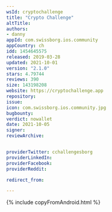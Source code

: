 ```yaml
---
wsId: cryptochallenge
title: "Crypto Challenge"
altTitle: 
authors:
- danny
appId: com.swissborg.ios.community
appCountry: ch
idd: 1454645575
released: 2019-03-28
updated: 2021-10-01
version: "2.1.0"
stars: 4.79744
reviews: 390
size: 143198208
website: https://cryptochallenge.app
repository: 
issue: 
icon: com.swissborg.ios.community.jpg
bugbounty: 
verdict: nowallet
date: 2021-10-05
signer: 
reviewArchive:


providerTwitter: cchallengesborg
providerLinkedIn: 
providerFacebook: 
providerReddit: 

redirect_from:

---
```


{% include copyFromAndroid.html %}

